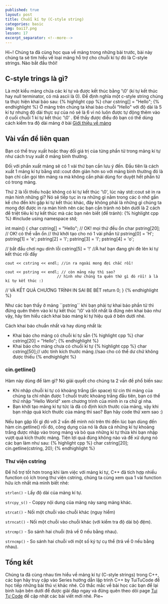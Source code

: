 ```yaml
---
published: true
layout: post
title: Chuỗi kí tự (C-style string)
categories: basic
img: bai17.png
lesson: 17
excerpt_separator: <!--more-->
---
```

Hi~! Chúng ta đã cùng học qua về mảng trong những bài trước, bài này chúng ta sẽ tìm hiểu về loại mảng hỗ trợ cho chuỗi kí tự đó là C-style strings. Nào bắt đầu thôi!<!--more-->
## C-style trings là gì?
Là một kiểu mảng chứa các kí tự và được kết thúc bằng '\0' (kí tự kết thúc hay null terminator, có mã ascii là 0). Để định nghĩa một c-style string chúng ta thực hiện khai báo sau:
{% highlight cpp %}
	char cstring[] = "Hello";
{% endhighlight %}
Ở mảng trên chúng ta khai báo chuỗi "Hello" với độ dài là 5 kí tự nhưng độ dài thực sự của nó sẽ là 6 vì nó luôn được tự động thêm vào ở cuối chuỗi 1 kí tự kết thúc '\0' . Để thấy được điều đó bạn có thể dùng cách kiểm tra độ dài mảng ở bài [Giới thiệu về mảng](https://phatnguyendev.github.io/cpp/gioi-thieu-ve-mang/)
## Vài vấn đề liên quan
Bạn có thể truy xuất hoặc thay đổi giá trị của từng phần tử trong mảng kí tự như cách truy xuất ở mảng bình thường.

Đối với phần xuất mảng sẽ có 1 vài thứ bạn cần lưu ý đến. Đầu tiên là cách xuất 1 mảng kí tự bằng std::cout đơn giản hơn so với mảng bình thường đó là bạn chỉ cần gọi tên mảng ra mà không cần phải dùng for duyệt hết phần tử có trong mảng.

Thứ 2 là lỗi thiếu hoặc không có kí tự kết thúc '\0', lúc này std::cout sẽ in ra màn hình những gì? Nó sẽ tiếp tục in ra những gì nằm trong các ô nhớ gần kề cho đến khi gặp kí tự kết thúc khác, đây không phải là những gì chúng ta mong đợi được in ra màn hình nên các bạn cần tránh nó bên dưới là 2 cách để triệt tiêu kí tự kết thúc mà các bạn nên biết (để tránh):
{% highlight cpp %}
#include <iostream>
using namespace std;

int main()
{
	char cstring[] = "Hello"; // OK! mọi thứ đều ổn
	char pstring[20]; // OK! có thể vẫn ổn
  // thử khởi tạo cho nó 1 vài phần tử
  pstring[0] = 'H';
  pstring[1] = 'e';
  pstring[2] = 'l';
  pstring[3] = 'l';
  pstring[4] = 'o';
  
  // bắt đầu chơi ngu dính lỗi
  cstring[5] = '!' //À ha! bạn đang ghi đè lên kí tự kết thúc rồi đấy
  
	cout << cstring << endl; //in ra ngoài mong đợi chắc rồi!
  
	cout << pstring << endl; // còn mảng này thì sao?
                           // hình như chúng ta quên thứ gì đó rồi! à là kí tự kết thúc :)
  
  // VÀ KẾT QUẢ CHƯƠNG TRÌNH IN SAI BE BÉT
	return 0;
}
{% endhighlight %}

<div class="alert alert-info">
Như các bạn thấy ở mảng ``pstring`` khi bạn phải tự khai báo phần tử thì đừng quên thêm vào kí tự kết thúc '\0' và tốt nhất là đừng nên khai báo như vậy, hãy tìm hiểu cách khai báo mảng kí tự hiệu quả ở bên dưới nhé.
</div>

Cách khai báo chuẩn nhất và hay dùng nhất là:
- Khai báo cho mảng có chuỗi kí tự sẵn
{% highlight cpp %}
	char cstring[20] = "Hello";
{% endhighlight %}
- Khai báo cho mảng chưa có chuỗi kí tự
{% highlight cpp %}
	char cstring[50];// ước tính kích thước mảng
	//sao cho có thể dư chứ không được thiếu
{% endhighlight %}
### cin.getline()
Hàm này dùng để làm gì? Nó giải quyết cho chúng ta 2 vấn đề phổ biến sau:
- Khi nhập chuỗi kí tự có khoảng trắng (ấn space) từ cin thì mảng của chúng ta chỉ nhận được 1 chuỗi trước khoảng trắng đầu tiên, bạn có thể thử nhập "Hello World" xem chương trình của mình in ra chữ gì nha.
- Bạn khởi tạo mảng kí tự tức là đã cố định kích thước của mảng, vậy khi bạn nhập quá kích thước của mảng thì sao? Bạn hãy code thử xem sao :)

Nếu bạn gặp lỗi gì đó với 2 vấn đề mình nói trên thì đến lúc bạn dùng đến hàm cin.getline() rồi đó, công dụng của nó là đưa cả những kí tự khoảng trắng được nhập vào trong mảng và bỏ qua những kí tự thừa khi bạn nhập vượt quá kích thước mảng. Tiện lợi quá đúng không nào và để xử dụng nó các bạn làm như sau:
{% highlight cpp %}
char cstring[20];
cin.getline(cstring, 20);
{% endhighlight %}
### Thư viện cstring
Để hổ trợ tốt hơn trong khi làm việc với mảng kí tự, C++ đã tích hợp nhiều function có ích trong thư viện cstring, chúng ta cùng xem qua 1 vài function hữu ích nhất mà mình biết nhé:

``strlen()`` - Lấy độ dài của mảng kí tự.  
  
``strcpy_s()`` - Coppy nội dung của mảng này sang mảng khác. 
  
``strcat()`` - Nối một chuỗi vào chuỗi khác (nguy hiểm)
  
``strncat()`` - Nối một chuỗi vào chuỗi khác (với kiểm tra độ dài bộ đệm).
  
``strcmp()`` - So sánh hai chuỗi (trả về 0 nếu bằng nhau).
  
``strncmp()`` - So sánh hai chuỗi với một số ký tự cụ thể (trả về 0 nếu bằng nhau).
## Tổng kết
Chúng ta đã cùng nhau tìm hiểu về mảng kí tự (C-style strings) trong C++, các bạn hãy truy cập vào Series hướng dẫn lập trình C++ by TuiTuCode để học tiếp những bài thú vị khác nhé.
Có thắc mắc về bài học các bạn để lại bình luận bên dưới để được giải đáp ngay và đừng quên theo dõi page [Tui Tự Code](https://www.facebook.com/shareAboutIT) để cập nhật các bài viết mới nhé. Pie~
